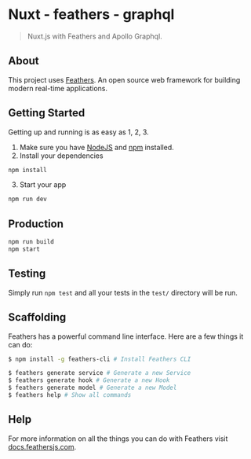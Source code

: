# Nuxt - feathers - graphql

> Nuxt.js with Feathers and Apollo Graphql.

## About

This project uses [Feathers](http://feathersjs.com). An open source web framework for building modern real-time applications.

## Getting Started

Getting up and running is as easy as 1, 2, 3.

1. Make sure you have [NodeJS](https://nodejs.org/) and [npm](https://www.npmjs.com/) installed.
2. Install your dependencies

  ```bash
  npm install
  ```

3. Start your app

  ```bash
  npm run dev
  ```

## Production

```bash
npm run build
npm start
```

## Testing

Simply run `npm test` and all your tests in the `test/` directory will be run.

## Scaffolding

Feathers has a powerful command line interface. Here are a few things it can do:

```bash
$ npm install -g feathers-cli # Install Feathers CLI

$ feathers generate service # Generate a new Service
$ feathers generate hook # Generate a new Hook
$ feathers generate model # Generate a new Model
$ feathers help # Show all commands
```

## Help

For more information on all the things you can do with Feathers visit [docs.feathersjs.com](http://docs.feathersjs.com).

